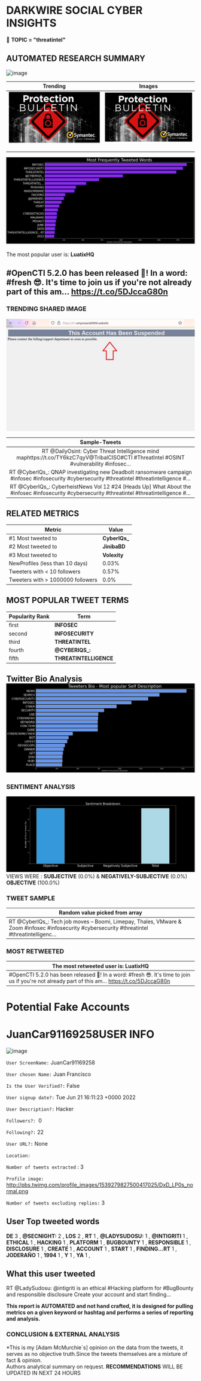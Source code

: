 # DARKWIRE SOCIAL CYBER INSIGHTS 
&#x1F34E; **TOPIC = "threatintel"**

## AUTOMATED RESEARCH SUMMARY
  ![image](darkLogo.png)   

|  Trending  |   Images | 
:-------------------------:|:-------------------------:
|  ![image](assets/threatintel/imageFile1.jpg)     <img width=200/> | ![image](assets/threatintel/imageFile2.jpg) <img width=200/> |   
 
 
![image](assets/threatintel/TWEETS.png)
<br></br>
The most popular user is: **LuatixHQ**  
 

## #OpenCTI 5.2.0 has been released 🥳! In a word: #fresh 😎. It's time to join us if you're not already part of this am… https://t.co/5DJccaG80n 

  




### TRENDING SHARED IMAGE

![image](assets/threatintel/twitterPostedImage.png)



|                **Sample-Tweets**        |
| :-------------: |
| RT @DailyOsint: Cyber Threat Intelligence mind maphttps://t.co/TY6kzC7qyV@TribalCISO#CTI #ThreatIntel #OSINT #vulnerability #infosec… |
| RT @CyberIQs_: QNAP investigating new Deadbolt ransomware campaign #infosec #infosecurity #cybersecurity #threatintel #threatintelligence #… |
| RT @CyberIQs_: CyberheistNews Vol 12 #24 [Heads Up] What About the #infosec #infosecurity #cybersecurity #threatintel #threatintelligence #… |

## RELATED METRICS<br>
| Metric | Value |
| ------------- | ------------- |
| #1 Most tweeted to  | **CyberIQs_** |
| #2 Most tweeted to  | **JinibaBD** |
| #3 Most tweeted to  | **Volexity** |
| NewProfiles (less than 10 days) | 0.03%  |
| Tweeters with < 10 followers  | 0.57%|
| Tweeters with > 1000000 followers  | 0.0%  |



## MOST POPULAR TWEET TERMS 


| Popularity Rank  | Term |
| ------------- | ------------- |
| first  | **INFOSEC**  |
| second  | **INFOSECURITY**  |
| third  | **THREATINTEL** |
| fourth  | **@CYBERIQS_:**  |
| fifth  | **THREATINTELLIGENCE**  |


## Twitter Bio Analysis![image](assets/threatintel/BIO.png)
### SENTIMENT ANALYSIS
![image](assets/threatintel/sentiment.png)
VIEWS WERE : **SUBJECTIVE**  (0.0%) & **NEGATIVELY-SUBJECTIVE** (0.0%) **OBJECTIVE** (100.0%)

### TWEET SAMPLE 
| Random value picked from array |
| ------------- |
|RT @CyberIQs_: Tech job moves – Boomi, Limepay, Thales, VMware &amp; Zoom #infosec #infosecurity #cybersecurity #threatintel #threatintelligenc… |

### MOST RETWEETED 

| The most retweeted user is: **LuatixHQ**  |
| ------------- |
| #OpenCTI 5.2.0 has been released 🥳! In a word: #fresh 😎. It's time to join us if you're not already part of this am… https://t.co/5DJccaG80n |

# Potential Fake Accounts
 
# JuanCar91169258USER INFO
![image](http://pbs.twimg.com/profile_images/1539279827500417025/DxD_LP0s_normal.png)
 
`User ScreenName:` JuanCar91169258 
 
`User chosen Name:` Juan Francisco 
 
`Is the User Verified?:` False 
 
`User signup date?:` Tue Jun 21 16:11:23 +0000 2022 
 
`User Description?:` Hacker 
 
`Followers?: `0 
 
`Following?:` 22 
 
`User URL?:` None 
 
`Location:`  
 
`Number of tweets extracted`  : 3 
 
`Profile image:` http://pbs.twimg.com/profile_images/1539279827500417025/DxD_LP0s_normal.png 
 
`Number of tweets excluding replies:` 3 
 

 

 
## User Top tweeted words 
 
**DE** 3 , **@SECNIGHT:** 2 , **LOS** 2 , **RT** 1 , **@LADYSUDOSU:** 1 , **@INTIGRITI** 1 , **ETHICAL** 1 , **HACKING** 1 , **PLATFORM** 1 , **BUGBOUNTY** 1 , **RESPONSIBLE** 1 , **DISCLOSURE** 1 , **CREATE** 1 , **ACCOUNT** 1 , **START** 1 , **FINDING…RT** 1 , **JODERAÑO** 1 , **1994** 1 , **Y** 1 , **YA** 1 , 
 
## What this user tweeted
 
RT @LadySudosu: @intigriti is an ethical #Hacking platform for #BugBounty and responsible disclosure Create your account and start finding…
 

<b> This report is AUTOMATED and not hand crafted, it is designed for pulling metrics on a given keyword or hashtag and performs a series of reporting and analysis.</b>  
### CONCLUSION & EXTERNAL ANALYSIS

*This is my [Adam McMurchie`s] opinion on the data from the tweets, it serves as no objective truth.Since the tweets themselves are a mixture of fact & opinion.<br>
Authors analytical summary on request.
**RECOMMENDATIONS** WILL BE UPDATED IN NEXT  24 HOURS <br>